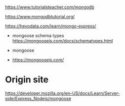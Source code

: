 https://www.tutorialsteacher.com/mongodb

https://www.mongodbtutorial.org/

https://hevodata.com/learn/mongo-express/

- mongoose schema types
https://mongoosejs.com/docs/schematypes.html



- mongoose
- https://mongoosejs.com/


# Origin site

https://developer.mozilla.org/en-US/docs/Learn/Server-side/Express_Nodejs/mongoose

